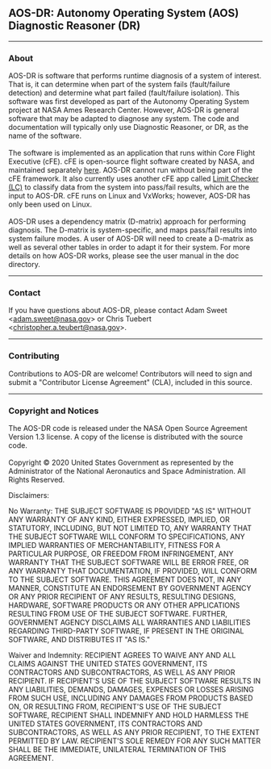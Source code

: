 
## AOS-DR: Autonomy Operating System (AOS) Diagnostic Reasoner (DR)
-----------------------
### About
AOS-DR is software that performs runtime diagnosis of a system of interest. That is, it can determine when part of the system fails (fault/failure detection) and determine what part failed (fault/failure isolation). This software was first developed as part of the Autonomy Operating System project at NASA Ames Research Center. However, AOS-DR is general software that may be adapted to diagnose any system. The code and documentation will typically only use Diagnostic Reasoner, or DR, as the name of the software. \
\
The software is implemented as an application that runs within Core Flight Executive (cFE). cFE is open-source flight software created by NASA, and maintained separately [here](https://github.com/nasa/cFE). AOS-DR cannot run without being part of the cFE framework. It also currently uses another cFE app called [Limit Checker (LC)](https://github.com/nasa/LC) to classify data from the system into pass/fail results, which are the input to AOS-DR. cFE runs on Linux and VxWorks; however, AOS-DR has only been used on Linux.\
\
AOS-DR uses a dependency matrix (D-matrix) approach for performing diagnosis. The D-matrix is system-specific, and maps pass/fail results into system failure modes. A user of AOS-DR will need to create a D-matrix as well as several other tables in order to adapt it for their system. For more details on how AOS-DR works, please see the user manual in the doc directory.

-----------------------
### Contact
If you have questions about AOS-DR, please contact Adam Sweet <<adam.sweet@nasa.gov>> or Chris Tuebert <<christopher.a.teubert@nasa.gov>>.

-----------------------
### Contributing

Contributions to AOS-DR are welcome! Contributors will need to sign and submit a "Contributor License Agreement" (CLA), included in this source. 

-----------------------
### Copyright and Notices
The AOS-DR code is released under the NASA Open Source Agreement Version 1.3 license. A copy of the license is distributed with the source code.\
\
Copyright © 2020 United States Government as represented by the Administrator of the National Aeronautics and Space Administration.  All Rights Reserved.

Disclaimers:

No Warranty: THE SUBJECT SOFTWARE IS PROVIDED "AS IS" WITHOUT ANY WARRANTY OF ANY KIND, EITHER EXPRESSED, IMPLIED, OR STATUTORY, INCLUDING, BUT NOT LIMITED TO, ANY WARRANTY THAT THE SUBJECT SOFTWARE WILL CONFORM TO SPECIFICATIONS, ANY IMPLIED WARRANTIES OF MERCHANTABILITY, FITNESS FOR A PARTICULAR PURPOSE, OR FREEDOM FROM INFRINGEMENT, ANY WARRANTY THAT THE SUBJECT SOFTWARE WILL BE ERROR FREE, OR ANY WARRANTY THAT DOCUMENTATION, IF PROVIDED, WILL CONFORM TO THE SUBJECT SOFTWARE. THIS AGREEMENT DOES NOT, IN ANY MANNER, CONSTITUTE AN ENDORSEMENT BY GOVERNMENT AGENCY OR ANY PRIOR RECIPIENT OF ANY RESULTS, RESULTING DESIGNS, HARDWARE, SOFTWARE PRODUCTS OR ANY OTHER APPLICATIONS RESULTING FROM USE OF THE SUBJECT SOFTWARE.  FURTHER, GOVERNMENT AGENCY DISCLAIMS ALL WARRANTIES AND LIABILITIES REGARDING THIRD-PARTY SOFTWARE, IF PRESENT IN THE ORIGINAL SOFTWARE, AND DISTRIBUTES IT "AS IS."

Waiver and Indemnity:  RECIPIENT AGREES TO WAIVE ANY AND ALL CLAIMS AGAINST THE UNITED STATES GOVERNMENT, ITS CONTRACTORS AND SUBCONTRACTORS, AS WELL AS ANY PRIOR RECIPIENT.  IF RECIPIENT'S USE OF THE SUBJECT SOFTWARE RESULTS IN ANY LIABILITIES, DEMANDS, DAMAGES, EXPENSES OR LOSSES ARISING FROM SUCH USE, INCLUDING ANY DAMAGES FROM PRODUCTS BASED ON, OR RESULTING FROM, RECIPIENT'S USE OF THE SUBJECT SOFTWARE, RECIPIENT SHALL INDEMNIFY AND HOLD HARMLESS THE UNITED STATES GOVERNMENT, ITS CONTRACTORS AND SUBCONTRACTORS, AS WELL AS ANY PRIOR RECIPIENT, TO THE EXTENT PERMITTED BY LAW.  RECIPIENT'S SOLE REMEDY FOR ANY SUCH MATTER SHALL BE THE IMMEDIATE, UNILATERAL TERMINATION OF THIS AGREEMENT.




